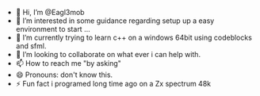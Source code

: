 - 👋 Hi, I’m @Eagl3mob
- 👀 I’m interested in some guidance regarding setup up a easy environment to start ... 
- 🌱 I’m currently trying to learn c++ on a windows 64bit using codeblocks and sfml. 
- 💞️ I’m looking to collaborate on what ever i can help with.
- 📫 How to reach me "by asking"
- 😄 Pronouns: don't know this.
- ⚡ Fun fact i programed long time ago on a Zx spectrum 48k

<!---
Eagl3mob/Eagl3mob is a ✨ special ✨ repository because its `README.md` (this file) appears on your GitHub profile.
You can click the Preview link to take a look at your changes.
--->
